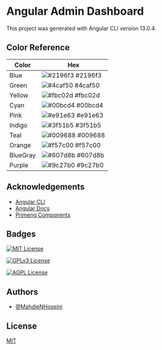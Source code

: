 
# Angular Admin Dashboard

This project was generated with Angular CLI version 13.0.4.

## Color Reference

| Color             | Hex                                                                |
| ----------------- | ------------------------------------------------------------------ |
| Blue | ![#2196f3](https://via.placeholder.com/10/2196f3?text=+) #2196f3 |
| Green | ![#4caf50](https://via.placeholder.com/10/4caf50?text=+) #4caf50 |
| Yellow | ![#fbc02d](https://via.placeholder.com/10/fbc02d?text=+) #fbc02d |
| Cyan | ![#00bcd4](https://via.placeholder.com/10/00bcd4?text=+) #00bcd4 |
| Pink | ![#e91e63](https://via.placeholder.com/10/e91e63?text=+) #e91e63 |
| Indigo | ![#3f51b5](https://via.placeholder.com/10/3f51b5?text=+) #3f51b5 |
| Teal | ![#009688](https://via.placeholder.com/10/009688?text=+) #009688 |
| Orange | ![#f57c00](https://via.placeholder.com/10/f57c00?text=+) #f57c00 |
| BlueGray | ![#607d8b](https://via.placeholder.com/10/607d8b?text=+) #607d8b |
| Purple | ![#9c27b0](https://via.placeholder.com/10/9c27b0?text=+) #9c27b0 |

## Acknowledgements

 - [Angular CLI](https://angular.io/cli)
 - [Angular Docs](https://angular.io/)
 - [Primeng Components](https://primeng.org/installation)


## Badges


[![MIT License](https://img.shields.io/badge/License-MIT-green.svg)](https://choosealicense.com/licenses/mit/)

[![GPLv3 License](https://img.shields.io/badge/License-GPL%20v3-yellow.svg)](https://opensource.org/licenses/)

[![AGPL License](https://img.shields.io/badge/license-AGPL-blue.svg)](http://www.gnu.org/licenses/agpl-3.0)


## Authors

- [@MahdieNHoseini](https://github.com/MahdieNHoseini)


## License

[MIT](https://choosealicense.com/licenses/mit/)

